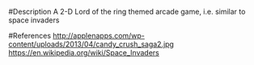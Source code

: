 #Description
A 2-D Lord of the ring themed arcade game, i.e. similar to space invaders

#References
http://applenapps.com/wp-content/uploads/2013/04/candy_crush_saga2.jpg
https://en.wikipedia.org/wiki/Space_Invaders

